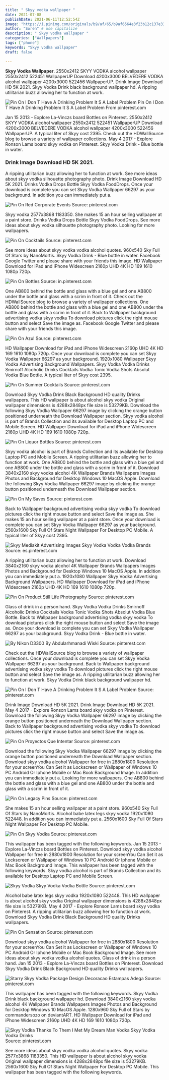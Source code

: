 ```yaml
---
title: " Skyy vodka wallpaper "
date: 2021-07-08
publishDate: 2021-06-11T12:52:54Z
image: "https://i.pinimg.com/originals/b9/af/65/b9af6564e3f23b12c137e336042e62f3.jpg"
author: "Soren" # use capitalize
description: " Skyy vodka wallpaper "
categories: ["Wallpapers"]
tags: ["phone"]
keywords: "Skyy vodka wallpaper"
draft: false

---
```



**Skyy Vodka Wallpaper**. 2550x2412 SKYY VODKA alcohol wallpaper 2550x2412 522451 WallpaperUP Download 4200x3000 BELVEDERE VODKA alcohol wallpaper 4200x3000 522456 WallpaperUP. Drink Image Download HD 5K 2021. Skyy Vodka Drink black background wallpaper hd. A ripping utilitarian buzz allowing her to function at work.

![Pin On I Don T Have A Drinking Problem It S A Label Problem](https://i.pinimg.com/originals/ab/2a/93/ab2a93d58c23192557e0f44287a77345.jpg "Pin On I Don T Have A Drinking Problem It S A Label Problem")
Pin On I Don T Have A Drinking Problem It S A Label Problem From pinterest.com


Jan 15 2013 - Explore La-Vinczs board Bottles on Pinterest. 2550x2412 SKYY VODKA alcohol wallpaper 2550x2412 522451 WallpaperUP Download 4200x3000 BELVEDERE VODKA alcohol wallpaper 4200x3000 522456 WallpaperUP. A typical liter of Skyy cost 2395. Check out the HDWallSource blog to browse a variety of wallpaper collections. May 4 2017 - Explore Ronson Lams board skyy vodka on Pinterest. Skyy Vodka Drink - Blue bottle in water.

### Drink Image Download HD 5K 2021.

A ripping utilitarian buzz allowing her to function at work. See more ideas about skyy vodka silhouette photography photo. Drink Image Download HD 5K 2021. Drinks Vodka Drops Bottle Skyy Vodka FoodDrops. Once your download is complete you can set Skyy Vodka Wallpaper 66297 as your background. In addition you can immediately put a.


![Pin On Red Corporate Events](https://i.pinimg.com/originals/75/52/d0/7552d03905fcb7d71bd76c963c7f539f.jpg "Pin On Red Corporate Events")
Source: pinterest.com

Skyy vodka 2577x3868 1183350. She makes 15 an hour selling wallpaper at a paint store. Drinks Vodka Drops Bottle Skyy Vodka FoodDrops. See more ideas about skyy vodka silhouette photography photo. Looking for more wallpapers.

![Pin On Cocktails](https://i.pinimg.com/originals/20/a4/42/20a442fe9565128acdab02c0977141b1.jpg "Pin On Cocktails")
Source: pinterest.com

See more ideas about skyy vodka vodka alcohol quotes. 960x540 Sky Full Of Stars by NanoMortis. Skyy Vodka Drink - Blue bottle in water. Facebook Google Twitter and please share with your friends this image. HD Wallpaper Download for iPad and iPhone Widescreen 2160p UHD 4K HD 169 1610 1080p 720p.

![Pin On Bottles](https://i.pinimg.com/originals/b9/1f/d3/b91fd3f6ee43e4bba8acd220e23fe5e5.jpg "Pin On Bottles")
Source: in.pinterest.com

One AB800 behind the bottle and glass with a blue gel and one AB800 under the bottle and glass with a scrim in front of it. Check out the HDWallSource blog to browse a variety of wallpaper collections. One AB800 behind the bottle and glass with a blue gel and one AB800 under the bottle and glass with a scrim in front of it. Back to Wallpaper background advertising vodka skyy vodka To download pictures click the right mouse button and select Save the image as. Facebook Google Twitter and please share with your friends this image.

![Pin On Azul](https://i.pinimg.com/736x/e4/f5/aa/e4f5aa3b757befbdf14c845e739a4028.jpg "Pin On Azul")
Source: pinterest.com

HD Wallpaper Download for iPad and iPhone Widescreen 2160p UHD 4K HD 169 1610 1080p 720p. Once your download is complete you can set Skyy Vodka Wallpaper 66297 as your background. 1920x1080 Wallpaper Skyy Vodka Advertising Background Wallpapers. Skyy Vodka Vodka Drinks Smirnoff Alcoholic Drinks Cocktails Vodka Tonic Vodka Shots Absolut Vodka Blue Bottle. A typical liter of Skyy cost 2395.

![Pin On Summer Cocktails](https://i.pinimg.com/originals/b6/f9/86/b6f9863620363e60e5c9dcf6241f64b5.jpg "Pin On Summer Cocktails")
Source: pinterest.com

Download Skyy Vodka Drink Black Background HD quality Drinks wallpapers. This HD wallpaper is about alcohol skyy vodka Original wallpaper dimensions is 4288x2848px file size is 53279KB. Download the following Skyy Vodka Wallpaper 66297 image by clicking the orange button positioned underneath the Download Wallpaper section. Skyy vodka alcohol is part of Brands Collection and its available for Desktop Laptop PC and Mobile Screen. HD Wallpaper Download for iPad and iPhone Widescreen 2160p UHD 4K HD 169 1610 1080p 720p.

![Pin On Liquor Bottles](https://i.pinimg.com/564x/86/b4/43/86b44323483e63a68bd57b41e747f449.jpg "Pin On Liquor Bottles")
Source: pinterest.com

Skyy vodka alcohol is part of Brands Collection and its available for Desktop Laptop PC and Mobile Screen. A ripping utilitarian buzz allowing her to function at work. One AB800 behind the bottle and glass with a blue gel and one AB800 under the bottle and glass with a scrim in front of it. Download 3840x2160 skyy vodka alcohol 4K Wallpaper Brands Wallpapers Images Photos and Background for Desktop Windows 10 MacOS Apple. Download the following Skyy Vodka Wallpaper 66297 image by clicking the orange button positioned underneath the Download Wallpaper section.

![Pin On My Saves](https://i.pinimg.com/736x/f6/5d/29/f65d29fb46d0a185338505a743815b32.jpg "Pin On My Saves")
Source: pinterest.com

Back to Wallpaper background advertising vodka skyy vodka To download pictures click the right mouse button and select Save the image as. She makes 15 an hour selling wallpaper at a paint store. Once your download is complete you can set Skyy Vodka Wallpaper 66297 as your background. 2560x1600 Sky Full Of Stars Night Wallpaper For Desktop PC Mobile. A typical liter of Skyy cost 2395.

![Skyy Mediakit Advertising Images Skyy Vodka Vodka Vodka Brands](https://i.pinimg.com/originals/7f/6c/85/7f6c8525f4b3ba96d620cbcd3f2dc858.png "Skyy Mediakit Advertising Images Skyy Vodka Vodka Vodka Brands")
Source: es.pinterest.com

A ripping utilitarian buzz allowing her to function at work. Download 3840x2160 skyy vodka alcohol 4K Wallpaper Brands Wallpapers Images Photos and Background for Desktop Windows 10 MacOS Apple. In addition you can immediately put a. 1920x1080 Wallpaper Skyy Vodka Advertising Background Wallpapers. HD Wallpaper Download for iPad and iPhone Widescreen 2160p UHD 4K HD 169 1610 1080p 720p.

![Pin On Product Still Life Photography](https://i.pinimg.com/originals/f9/2c/cc/f92cccb59220fc3816c5ea20edc9b101.jpg "Pin On Product Still Life Photography")
Source: pinterest.com

Glass of drink in a person hand. Skyy Vodka Vodka Drinks Smirnoff Alcoholic Drinks Cocktails Vodka Tonic Vodka Shots Absolut Vodka Blue Bottle. Back to Wallpaper background advertising vodka skyy vodka To download pictures click the right mouse button and select Save the image as. Once your download is complete you can set Skyy Vodka Wallpaper 66297 as your background. Skyy Vodka Drink - Blue bottle in water.

![By Nikon D3300 By Abdularhmanadi Wiski](https://i.pinimg.com/originals/ea/be/b9/eabeb9637800c0fa27c3bbbfe0d3c639.jpg "By Nikon D3300 By Abdularhmanadi Wiski")
Source: pinterest.com

Check out the HDWallSource blog to browse a variety of wallpaper collections. Once your download is complete you can set Skyy Vodka Wallpaper 66297 as your background. Back to Wallpaper background advertising vodka skyy vodka To download pictures click the right mouse button and select Save the image as. A ripping utilitarian buzz allowing her to function at work. Skyy Vodka Drink black background wallpaper hd.

![Pin On I Don T Have A Drinking Problem It S A Label Problem](https://i.pinimg.com/originals/ab/2a/93/ab2a93d58c23192557e0f44287a77345.jpg "Pin On I Don T Have A Drinking Problem It S A Label Problem")
Source: pinterest.com

Drink Image Download HD 5K 2021. Drink Image Download HD 5K 2021. May 4 2017 - Explore Ronson Lams board skyy vodka on Pinterest. Download the following Skyy Vodka Wallpaper 66297 image by clicking the orange button positioned underneath the Download Wallpaper section. Back to Wallpaper background advertising vodka skyy vodka To download pictures click the right mouse button and select Save the image as.

![Pin On Proyectos Que Intentar](https://i.pinimg.com/originals/35/c1/29/35c1298146639155f691fbbf7ba7562b.jpg "Pin On Proyectos Que Intentar")
Source: pinterest.com

Download the following Skyy Vodka Wallpaper 66297 image by clicking the orange button positioned underneath the Download Wallpaper section. Download skyy vodka alcohol Wallpaper for free in 2880x1800 Resolution for your screenYou Can Set it as Lockscreen or Wallpaper of Windows 10 PC Android Or Iphone Mobile or Mac Book Background Image. In addition you can immediately put a. Looking for more wallpapers. One AB800 behind the bottle and glass with a blue gel and one AB800 under the bottle and glass with a scrim in front of it.

![Pin On Legacy Pins](https://i.pinimg.com/originals/d5/17/99/d51799b3b8374535a4ed36851faa48f7.png "Pin On Legacy Pins")
Source: pinterest.com

She makes 15 an hour selling wallpaper at a paint store. 960x540 Sky Full Of Stars by NanoMortis. Alcohol babe latex legs skyy vodka 1920x1080 522448. In addition you can immediately put a. 2560x1600 Sky Full Of Stars Night Wallpaper For Desktop PC Mobile.

![Pin On Skyy Vodka](https://i.pinimg.com/originals/0f/fd/37/0ffd37e7fd327cbb4591c4e4be0dcc53.jpg "Pin On Skyy Vodka")
Source: pinterest.com

This wallpaper has been tagged with the following keywords. Jan 15 2013 - Explore La-Vinczs board Bottles on Pinterest. Download skyy vodka alcohol Wallpaper for free in 2880x1800 Resolution for your screenYou Can Set it as Lockscreen or Wallpaper of Windows 10 PC Android Or Iphone Mobile or Mac Book Background Image. This wallpaper has been tagged with the following keywords. Skyy vodka alcohol is part of Brands Collection and its available for Desktop Laptop PC and Mobile Screen.

![Skyy Vodka Skyy Vodka Vodka Bottle](https://i.pinimg.com/originals/65/65/85/656585ec0117c1ffe01ab278abb19fd3.jpg "Skyy Vodka Skyy Vodka Vodka Bottle")
Source: pinterest.com

Alcohol babe latex legs skyy vodka 1920x1080 522448. This HD wallpaper is about alcohol skyy vodka Original wallpaper dimensions is 4288x2848px file size is 53279KB. May 4 2017 - Explore Ronson Lams board skyy vodka on Pinterest. A ripping utilitarian buzz allowing her to function at work. Download Skyy Vodka Drink Black Background HD quality Drinks wallpapers.

![Pin On Sensation](https://i.pinimg.com/originals/9d/ff/34/9dff344a3ad0234ff5e9c912858ac590.png "Pin On Sensation")
Source: pinterest.com

Download skyy vodka alcohol Wallpaper for free in 2880x1800 Resolution for your screenYou Can Set it as Lockscreen or Wallpaper of Windows 10 PC Android Or Iphone Mobile or Mac Book Background Image. See more ideas about skyy vodka vodka alcohol quotes. Glass of drink in a person hand. Jan 15 2013 - Explore La-Vinczs board Bottles on Pinterest. Download Skyy Vodka Drink Black Background HD quality Drinks wallpapers.

![Starry Skyy Vodka Package Design Decoracao Estampas Adega](https://i.pinimg.com/originals/43/89/88/438988c7a6b619c42ba61d30b5a68d09.jpg "Starry Skyy Vodka Package Design Decoracao Estampas Adega")
Source: pinterest.com

This wallpaper has been tagged with the following keywords. Skyy Vodka Drink black background wallpaper hd. Download 3840x2160 skyy vodka alcohol 4K Wallpaper Brands Wallpapers Images Photos and Background for Desktop Windows 10 MacOS Apple. 1280x960 Sky Full of Stars by commandersozo on deviantART. HD Wallpaper Download for iPad and iPhone Widescreen 2160p UHD 4K HD 169 1610 1080p 720p.

![Skyy Vodka Thanks To Them I Met My Dream Man Vodka Skyy Vodka Vodka Drinks](https://i.pinimg.com/originals/b9/af/65/b9af6564e3f23b12c137e336042e62f3.jpg "Skyy Vodka Thanks To Them I Met My Dream Man Vodka Skyy Vodka Vodka Drinks")
Source: pinterest.com

See more ideas about skyy vodka vodka alcohol quotes. Skyy vodka 2577x3868 1183350. This HD wallpaper is about alcohol skyy vodka Original wallpaper dimensions is 4288x2848px file size is 53279KB. 2560x1600 Sky Full Of Stars Night Wallpaper For Desktop PC Mobile. This wallpaper has been tagged with the following keywords.

